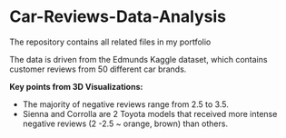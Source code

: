# Car-Reviews-Data-Analysis
The repository contains all related files in my portfolio

The data is driven from the Edmunds Kaggle dataset, which contains customer reviews from 50 different car brands.

**Key points from 3D Visualizations:**
- The majority of negative reviews range from 2.5 to 3.5.
- Sienna and Corrolla are 2 Toyota models that received more intense negative reviews (2 -2.5 ~ orange, brown) than others. 
